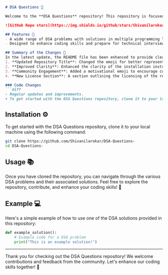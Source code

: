 ```markdown
# DSA Questions 🌟

Welcome to the **DSA Questions** repository! This repository is focused on providing a comprehensive collection of Data Structures and Algorithms (DSA) problems along with their solutions in various programming languages.

![GitHub Repo stars](https://img.shields.io/github/stars/Shivanilarokar/DSA-Questions-) ![GitHub forks](https://img.shields.io/github/forks/Shivanilarokar/DSA-Questions-) ![GitHub issues](https://img.shields.io/github/issues/Shivanilarokar/DSA-Questions-)

## Features 🚀
- A wide range of DSA problems with solutions in multiple programming languages.
- Designed to enhance coding skills and prepare for technical interviews.

## Summary of the Changes 📝
In the latest update, the README file has been enhanced to provide clearer information regarding the project and its setup. Here are the key updates:
1. **Updated Repository Title**: Changed the emoji for better representation.
2. **Improved Clarity**: Enhanced the clarity of the installation instructions.
3. **Community Engagement**: Added a motivational emoji to encourage community engagement.
4. **New License Section**: A section outlining the licensing of the repository has been added.

### Code Changes
```diff
- Regular updates and improvements.
+ To get started with the DSA Questions repository, clone it to your local machine:
```

## Installation ⚙️

To get started with the DSA Questions repository, clone it to your local machine using the following command:

```bash
git clone https://github.com/Shivanilarokar/DSA-Questions-
cd DSA-Questions-
```

## Usage 📚

Once you have cloned the repository, you can navigate through the various DSA problems and their associated solutions. Feel free to explore the repository, contribute, and enhance your coding skills! 🚀

## Example 💻

Here's a simple example of how to use one of the DSA solutions provided in this repository:

```python
def example_solution():
    # Example code for a DSA problem
    print("This is an example solution!")
```

---

Thank you for checking out the DSA Questions repository! We welcome contributions and feedback from the community. Let's enhance our coding skills together! 💪
```